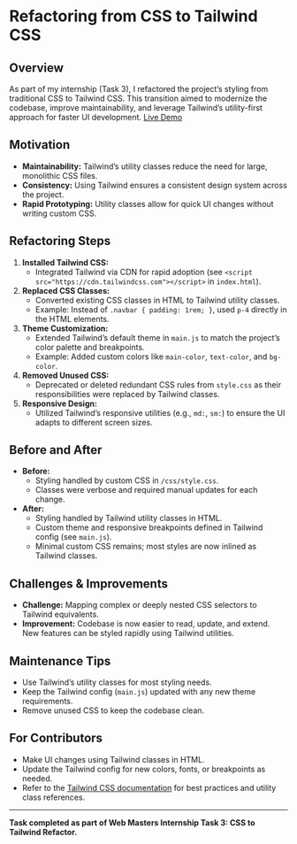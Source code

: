 # Refactoring from CSS to Tailwind CSS

## Overview

As part of my internship (Task 3), I refactored the project’s styling from traditional CSS to Tailwind CSS. This transition aimed to modernize the codebase, improve maintainability, and leverage Tailwind’s utility-first approach for faster UI development.
[Live Demo](https://movie-app-refactor-to-tailwind.netlify.app/)

## Motivation

- **Maintainability:** Tailwind’s utility classes reduce the need for large, monolithic CSS files.
- **Consistency:** Using Tailwind ensures a consistent design system across the project.
- **Rapid Prototyping:** Utility classes allow for quick UI changes without writing custom CSS.

## Refactoring Steps

1. **Installed Tailwind CSS:**
   - Integrated Tailwind via CDN for rapid adoption (see `<script src="https://cdn.tailwindcss.com"></script>` in `index.html`).
2. **Replaced CSS Classes:**
   - Converted existing CSS classes in HTML to Tailwind utility classes.
   - Example: Instead of `.navbar { padding: 1rem; }`, used `p-4` directly in the HTML elements.
3. **Theme Customization:**
   - Extended Tailwind’s default theme in `main.js` to match the project’s color palette and breakpoints.
   - Example: Added custom colors like `main-color`, `text-color`, and `bg-color`.
4. **Removed Unused CSS:**
   - Deprecated or deleted redundant CSS rules from `style.css` as their responsibilities were replaced by Tailwind classes.
5. **Responsive Design:**
   - Utilized Tailwind’s responsive utilities (e.g., `md:`, `sm:`) to ensure the UI adapts to different screen sizes.

## Before and After

- **Before:**
  - Styling handled by custom CSS in `/css/style.css`.
  - Classes were verbose and required manual updates for each change.
- **After:**
  - Styling handled by Tailwind utility classes in HTML.
  - Custom theme and responsive breakpoints defined in Tailwind config (see `main.js`).
  - Minimal custom CSS remains; most styles are now inlined as Tailwind classes.

## Challenges & Improvements

- **Challenge:** Mapping complex or deeply nested CSS selectors to Tailwind equivalents.
- **Improvement:** Codebase is now easier to read, update, and extend. New features can be styled rapidly using Tailwind utilities.

## Maintenance Tips

- Use Tailwind’s utility classes for most styling needs.
- Keep the Tailwind config (`main.js`) updated with any new theme requirements.
- Remove unused CSS to keep the codebase clean.

## For Contributors

- Make UI changes using Tailwind classes in HTML.
- Update the Tailwind config for new colors, fonts, or breakpoints as needed.
- Refer to the [Tailwind CSS documentation](https://tailwindcss.com/docs) for best practices and utility class references.

---

**Task completed as part of Web Masters Internship Task 3: CSS to Tailwind Refactor.**
